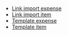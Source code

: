 - [Link import expense](https://5574610.app.netsuite.com/app/setup/assistants/nsimport/importassistant.nl?recid=477&new=T) 
- [Link import item](https://5574610.app.netsuite.com/app/setup/assistants/nsimport/importassistant.nl?recid=516&new=T)
- [Template expense](https://github.com/nt2311-vn/LabGroup_Netsuite/blob/main/CSVs/Vendor_Bill/create/Template%20AP%20create_expenseline.csv) 
- [Template item](https://github.com/nt2311-vn/LabGroup_Netsuite/blob/main/CSVs/Vendor_Bill/create/Template%20AP%20create_itemline.csv)
